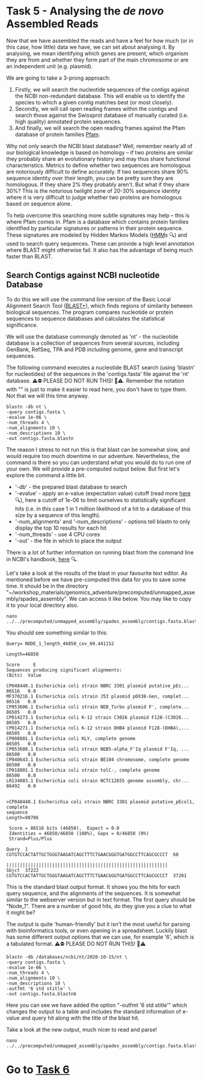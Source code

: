 # Task 5 - Analysing the *de novo* Assembled Reads
Now that we have assembled the reads and have a feel for how much (or in this case, how little) data we have, we can set about analysing it. By analysing, we mean identifying which genes are present, which organism they are from and whether they form part of the main chromosome or are an independent unit (e.g. plasmid).

We are going to take a 3-prong approach:

1. Firstly, we will search the nucleotide sequences of the contigs against the NCBI non-redundant database. This will enable us to identify the species to which a given contig matches best (or most closely).
2. Secondly, we will call open reading frames within the contigs and search those against the Swissprot database of manually curated (i.e. high quality) annotated protein sequences.
3. And finally, we will search the open reading frames against the Pfam database of protein families [Pfam](​http://pfam.xfam.org).

Why not only search the NCBI blast database? Well, remember nearly all of our biological knowledge is based on homology – if two proteins are similar they probably share an evolutionary history and may thus share functional characteristics. Metrics to define whether two sequences are homologous are notoriously difficult to define accurately. If two sequences share 90% sequence identity over their length, you can be pretty sure they are homologous. If they share 2% they probably aren't. But what if they share 30%? This is the notorious twilight zone of 20-30% sequence identity where it is very difficult to judge whether two proteins are homologous based on sequence alone.

To help overcome this searching more subtle signatures may help – this is where Pfam comes in. Pfam is a database which contains protein families identified by particular signatures or patterns in their protein sequence. These signatures are modeled by Hidden Markov Models ([HMM](https://en.wikipedia.org/wiki/Hidden_Markov_model)s :mag:) and used to search query sequences. These can provide a high level annotation where BLAST might otherwise fail. It also has the advantage of being much faster than BLAST.

## Search Contigs against NCBI nucleotide Database
To do this we will use the command line version of the Basic Local Alignment Search Tool ([BLAST+](https://blast.ncbi.nlm.nih.gov/Blast.cgi?CMD=Web&PAGE_TYPE=BlastDocs&DOC_TYPE=Download)), which finds regions of similarity between biological sequences. The program compares nucleotide or protein sequences to sequence databases and calculates the statistical significance.

We will use the database commongly denoted as 'nt' - the nucleotide database is a collection of sequences from several sources, including GenBank, RefSeq, TPA and PDB including genome, gene and transcript sequences. 

The following command executes a nucleotide BLAST search (using 'blastn' for nucleotides) of the sequences in the 'contigs.fasta' file against the 'nt' database. :warning::no_entry: PLEASE DO NOT RUN THIS! :no_entry_sign::warning:. Remember the notation with "\" is just to make it easier to read here, you don't have to type them. Not that we will this time anyway.
```
blastn -db nt \
-query contigs.fasta \
-evalue 1e-06 \
-num_threads 4 \
-num_alignments 10 \
-num_descriptions 10 \
-out contigs.fasta.blastn
```

The reason I stress to not run this is that blast can be somewhat slow, and would require too much downtime in our adventure. Nevertheless, the command is there so you can understand what you would do to run one of your own. We will provide a pre-computed output below. But first let's explore the command a little bit.

* '-db'​ - the prepared blast database to search
* '-​evalue' - apply an e-value (expectation value) cutoff (read more [here](http://www.ncbi.nlm.nih.gov/BLAST/tutorial/Altschul-1.html​):mag:), here a cutoff of 1e-06 to limit ourselves to statistically significant hits (i.e. in this case 1 in 1 million likelihood of a hit to a database of this size by a sequence of this length).
* '-num_alignments' and '-num_descriptions' - options tell blastn to only display the top 10 results for each hit
* '-num_threads'​ - use 4 CPU cores
* '-out' - the file in which to place the output

There is a lot of further information on running blast from the command line in NCBI's handbook, [here](http://www.ncbi.nlm.nih.gov/books/NBK1763/) :mag:.

Let's take a look at the results of the blast in your favourite text editor. As mentioned before we have pre-computed this data for you to save some time. It should be in the directory "~/workshop_materials/genomics_adventure/precomputed/unmapped_assembly/spades_assembly". We can access it like below. You may like to copy it to your local directory also.
```
nano ../../precomputed/unmapped_assembly/spades_assembly/contigs.fasta.blastn
```

You should see something similar to this: 
```
Query= NODE_1_length_46850_cov_69.441152

Length=46850
                                                                      Score     E
Sequences producing significant alignments:                          (Bits)  Value

CP048440.1 Escherichia coli strain NBRC 3301 plasmid putative_pEc...  86516   0.0
MF370216.1 Escherichia coli strain J53 plasmid pOX38-Gen, complet...  86516   0.0
CP053606.1 Escherichia coli strain NEB_Turbo plasmid F', complete...  86505   0.0
CP014273.1 Escherichia coli K-12 strain C3026 plasmid F128-(C3026...  86505   0.0
CP014271.1 Escherichia coli K-12 strain DHB4 plasmid F128-(DHB4),...  86505   0.0
CP008801.1 Escherichia coli KLY, complete genome                      86505   0.0
CP053608.1 Escherichia coli strain NEB5-alpha_F'Iq plasmid F'Iq, ...  86500   0.0
CP040643.1 Escherichia coli strain BE104 chromosome, complete genome  86500   0.0
CP018801.1 Escherichia coli strain tolC-, complete genome             86500   0.0
LR134083.1 Escherichia coli strain NCTC12655 genome assembly, chr...  86492   0.0


>CP048440.1 Escherichia coli strain NBRC 3301 plasmid putative_pEcol1, complete
sequence
Length=98786

 Score = 86516 bits (46850),  Expect = 0.0
 Identities = 46850/46850 (100%), Gaps = 0/46850 (0%)
 Strand=Plus/Plus

Query  1      CGTGTCCACTATTGCTGGGTAAGATCAGCTTTCTGAACGGGTGATGGCCTTCAGCGCCCT  60
              ||||||||||||||||||||||||||||||||||||||||||||||||||||||||||||
Sbjct  37222  CGTGTCCACTATTGCTGGGTAAGATCAGCTTTCTGAACGGGTGATGGCCTTCAGCGCCCT  37281
```

This is the standard blast output format. It shows you the hits for each query sequence, and the alignments of the sequences. It is somewhat similar to the webserver version but in text format. The first query should be "Node_1". There are a number of good hits, do they give you a clue to what it might be?

The output is quite 'human-friendly' but it isn't the most useful for parsing with bioinformatics tools, or even opening in a spreadsheet. Luckily blast has some different output options that we can use, for example '6', which is a tabulated format. :warning::no_entry: PLEASE DO NOT RUN THIS! :no_entry_sign::warning:
```
blastn -db /databases/ncbi/nt/2020-10-15/nt \
-query contigs.fasta \
-evalue 1e-06 \
-num_threads 4 \
-num_alignments 10 \
-num_descriptions 10 \
-outfmt '6 std stitle' \
-out contigs.fasta.blastn6
```

Here you can see we have added the option "-outfmt '6 std stitle'" which changes the output to a table and includes the standard information of e-value and query hit along with the title of the blast hit.

Take a look at the new output, much nicer to read and parse!
```
nano ../../precomputed/unmapped_assembly/spades_assembly/contigs.fasta.blastn6
```

# Go to [Task 6](https://github.com/guyleonard/genomics_adventure/blob/release/chapter_3/task_6.md)
